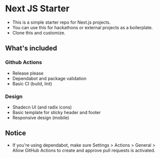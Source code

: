 # Next JS Starter

- This is a simple starter repo for Next.js projects.
- You can use this for hackathons or external projects as a boilerplate.
- Clone this and customize.

## What's included

### Github Actions

- Release please
- Dependabot and package validation
- Basic CI (build, lint)

### Design

- Shadecn UI (and radix icons)
- Basic template for sticky header and footer
- Responsive design (mobile)

## Notice

- If you're using dependabot, make sure Settings > Actions > General > Allow GitHub Actions to create and approve pull requests is activated.  
